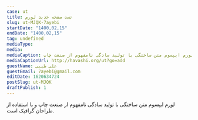 ```yaml
--- 
case: ut 
title: تست صفحه جدید لورم 
slug: ut-MJQK-7ayebi 
startDate: "1400,02,15" 
endDate: "1400,02,15" 
tag: undefined 
mediaType:  
media:  
mediaCaption: لورم ایپسوم متن ساختگی با تولید سادگی نامفهوم از صنعت چاپ 
mediaCaptionUrl: http://havashi.org/ut?go=add 
guestName: علی طیبی 
guestEmail: 7ayebi@gmail.com 
editDate: 1620634724 
postSlug: ut-MJQK 
draftPublish: 1 
---
```

لورم ایپسوم متن ساختگی با تولید سادگی نامفهوم از صنعت چاپ و با استفاده از طراحان گرافیک است.